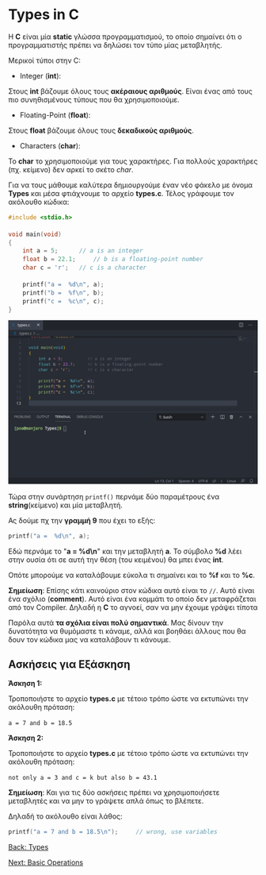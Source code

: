 # Types in C

H **C** είναι μία **static** γλώσσα προγραμματισμού, το οποίο σημαίνει ότι ο προγραμματιστής πρέπει να δηλώσει τον τύπο μίας μεταβλητής.

Μερικοί τύποι στην C:

* Integer (**int**):

Στους **int** βάζουμε όλους τους **ακέραιους αριθμούς**. Είναι ένας από τους πιο συνηθισμένους τύπους που θα χρησιμοποιούμε.

* Floating-Point (**float**):

Στους **float** βάζουμε όλους τους **δεκαδικούς αριθμούς**.

* Characters (**char**):

Το **char** το χρησιμοποιούμε για τους χαρακτήρες. Για πολλούς χαρακτήρες (πχ. κείμενο) δεν αρκεί το σκέτο *char*.

Για να τους μάθουμε καλύτερα δημιουργούμε έναν νέο φάκελο με όνομα **Types** και μέσα φτιάχνουμε το αρχείο **types.c**. Τέλος γράφουμε τον ακόλουθο κώδικα:

```C
#include <stdio.h>

void main(void)
{
    int a = 5;		// a is an integer
    float b = 22.1;  	// b is a floating-point number
    char c = 'r';	// c is a character

    printf("a =  %d\n", a);
    printf("b =  %f\n", b);
    printf("c =  %c\n", c);
}
```

![types_c.run.gif](https://github.com/unipi-projects/extras/blob/main/Languages/C/gifs/Types/types_c_run.gif)

Τώρα στην συνάρτηση `printf()` περνάμε δύο παραμέτρους ένα **string**(κείμενο) και μία μεταβλητή.

Ας δούμε πχ την **γραμμή 9** που έχει το εξής:

```C
printf("a =  %d\n", a);
```
Εδώ περνάμε το "**a = %d\n**" και την μεταβλητή **a**. Το σύμβολο **%d** λέει στην ουσία ότι σε αυτή την θέση (του κειμένου) θα μπει ένας **int**.

Οπότε μπορούμε να καταλάβουμε εύκολα τι σημαίνει και το **%f** και το **%c**.

**Σημείωση**: Επίσης κάτι καινούριο στον κώδικα αυτό είναι το `//`. Αυτό είναι ένα σχόλιο (**comment**). Αυτό είναι ένα κομμάτι το οποίο δεν μεταφράζεται από τον Compiler. Δηλαδή η **C** το αγνοεί, σαν να μην έχουμε γράψει τίποτα

Παρόλα αυτά **τα σχόλια είναι πολύ σημαντικά**. Μας δίνουν την δυνατότητα να θυμόμαστε τι κάναμε, αλλά και βοηθάει άλλους που θα δουν τον κώδικα μας να καταλάβουν τι κάνουμε.

## Ασκήσεις για Εξάσκηση
**Άσκηση 1:**

Τροποποιήστε το αρχείο **types.c** με τέτοιο τρόπο ώστε να εκτυπώνει την ακόλουθη πρόταση:

`a = 7 and b = 18.5`

**Άσκηση 2:**

Τροποποιήστε το αρχείο **types.c** με τέτοιο τρόπο ώστε να εκτυπώνει την ακόλουθη πρόταση:

`not only a = 3 and c = k but also b = 43.1`

**Σημείωση**: Και για τις δύο ασκήσεις πρέπει να χρησιμοποιήσετε μεταβλητές και να μην το γράψετε απλά όπως το βλέπετε.

Δηλαδή το ακόλουθο είναι λάθος:

```C
printf("a = 7 and b = 18.5\n"); 	// wrong, use variables
```
[Back: Types](https://github.com/unipi-projects/extras/blob/main/Languages/C/Compiling/README.md)

[Next: Basic Operations](https://github.com/unipi-projects/extras/blob/main/Languages/C/BasicOperations/README.md)
